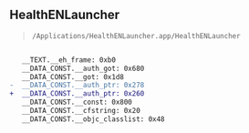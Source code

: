 ## HealthENLauncher

> `/Applications/HealthENLauncher.app/HealthENLauncher`

```diff

   __TEXT.__eh_frame: 0xb0
   __DATA_CONST.__auth_got: 0x680
   __DATA_CONST.__got: 0x1d8
-  __DATA_CONST.__auth_ptr: 0x278
+  __DATA_CONST.__auth_ptr: 0x260
   __DATA_CONST.__const: 0x800
   __DATA_CONST.__cfstring: 0x20
   __DATA_CONST.__objc_classlist: 0x48

```
